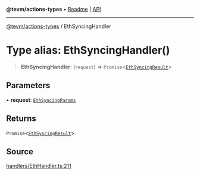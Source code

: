 **@tevm/actions-types** • [Readme](../README.md) \| [API](../globals.md)

***

[@tevm/actions-types](../README.md) / EthSyncingHandler

# Type alias: EthSyncingHandler()

> **EthSyncingHandler**: (`request`) => `Promise`\<[`EthSyncingResult`](EthSyncingResult.md)\>

## Parameters

• **request**: [`EthSyncingParams`](EthSyncingParams.md)

## Returns

`Promise`\<[`EthSyncingResult`](EthSyncingResult.md)\>

## Source

[handlers/EthHandler.ts:211](https://github.com/evmts/tevm-monorepo/blob/main/packages/actions-types/src/handlers/EthHandler.ts#L211)
